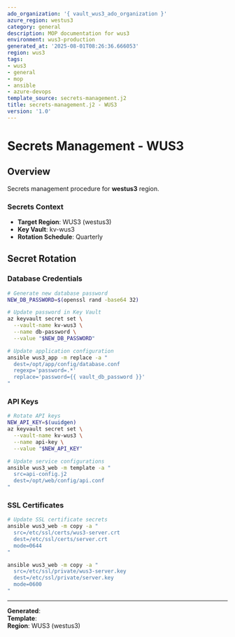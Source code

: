 ```yaml
---
ado_organization: '{ vault_wus3_ado_organization }'
azure_region: westus3
category: general
description: MOP documentation for wus3
environment: wus3-production
generated_at: '2025-08-01T08:26:36.666053'
region: wus3
tags:
- wus3
- general
- mop
- ansible
- azure-devops
template_source: secrets-management.j2
title: secrets-management.j2 - WUS3
version: '1.0'
---
```



# Secrets Management - WUS3

## Overview

Secrets management procedure for **westus3** region.

### Secrets Context

- **Target Region**: WUS3 (westus3)
- **Key Vault**: kv-wus3
- **Rotation Schedule**: Quarterly

## Secret Rotation

### Database Credentials
```bash
# Generate new database password
NEW_DB_PASSWORD=$(openssl rand -base64 32)

# Update password in Key Vault
az keyvault secret set \
  --vault-name kv-wus3 \
  --name db-password \
  --value "$NEW_DB_PASSWORD"

# Update application configuration
ansible wus3_app -m replace -a "
  dest=/opt/app/config/database.conf
  regexp='password=.*'
  replace='password={{ vault_db_password }}'
"
```

### API Keys
```bash
# Rotate API keys
NEW_API_KEY=$(uuidgen)
az keyvault secret set \
  --vault-name kv-wus3 \
  --name api-key \
  --value "$NEW_API_KEY"

# Update service configurations
ansible wus3_web -m template -a "
  src=api-config.j2
  dest=/opt/web/config/api.conf
"
```

### SSL Certificates
```bash
# Update SSL certificate secrets
ansible wus3_web -m copy -a "
  src=/etc/ssl/certs/wus3-server.crt
  dest=/etc/ssl/certs/server.crt
  mode=0644
"

ansible wus3_web -m copy -a "
  src=/etc/ssl/private/wus3-server.key
  dest=/etc/ssl/private/server.key
  mode=0600
"
```

---

**Generated**:   
**Template**:   
**Region**: WUS3 (westus3)